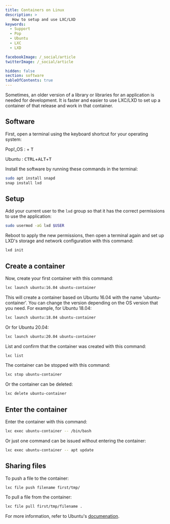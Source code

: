 ```yaml
---
title: Containers on Linux
description: >
   How to setup and use LXC/LXD
keywords:
  - Support
  - Pop
  - Ubuntu
  - LXC
  - LXD

facebookImage: /_social/article
twitterImage: /_social/article

hidden: false
section: software
tableOfContents: true
---
```


Sometimes, an older version of a library or libraries for an application is needed for development. It is faster and easier to use LXC/LXD to set up a container of that release and work in that container.

## Software

First, open a terminal using the keyboard shortcut for your operating system:

Pop!_OS : <kbd><font-awesome-icon :icon="['fab', 'pop-os']"></font-awesome-icon></kbd> + <kbd>T</kbd>

Ubuntu : <kbd>CTRL</kbd>+<kbd>ALT</kbd>+<kbd>T</kbd>

Install the software by running these commands in the terminal:

```bash
sudo apt install snapd
snap install lxd
```

## Setup

Add your current user to the `lxd` group so that it has the correct permissions to use the application:

```bash
sudo usermod -aG lxd $USER
```

Reboot to apply the new permissions, then open a terminal again and set up LXD's storage and network configuration with this command:

```bash
lxd init
```

## Create a container

Now, create your first container with this command:

```bash
lxc launch ubuntu:16.04 ubuntu-container
```

This will create a container based on Ubuntu 16.04 with the name 'ubuntu-container'. You can change the version depending on the OS version that you need. For example, for Ubuntu 18.04:

```bash
lxc launch ubuntu:18.04 ubuntu-container
```

Or for Ubuntu 20.04:

```bash
lxc launch ubuntu:20.04 ubuntu-container
```

List and confirm that the container was created with this command:

```bash
lxc list
```

The container can be stopped with this command:

```bash
lxc stop ubuntu-container
```

Or the container can be deleted:

```bash
lxc delete ubuntu-container
```

## Enter the container

Enter the container with this command:

```bash
lxc exec ubuntu-container -- /bin/bash
```

Or just one command can be issued without entering the container:

```bash
lxc exec ubuntu-container -- apt update
```

## Sharing files

To push a file to the container:

```bash
lxc file push filename first/tmp/
```

To pull a file from the container:

```bash
lxc file pull first/tmp/filename .
```

For more information, refer to Ubuntu's [documenation](https://ubuntu.com/lxd).
